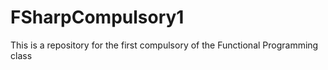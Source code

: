 # FSharpCompulsory1
This is a repository for the first compulsory of the Functional Programming class
